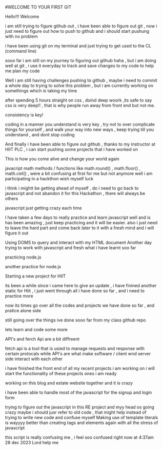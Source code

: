 #WELCOME TO YOUR FIRST GIT

Hello!!!
Welcome

i am still trying to figure github out , i have been able to figure out git , now i just need to figure out how to push to github and i should start pushung with no problem 

i have been using git on my terminal and just trying to get used to the CL (command line)

sooo far i am still on my journey to figuring out github haha , but i am doing well at git , i use it everyday to track and save changes to my code to help me plan my code

Well i am still having challenges pushing to github , maybe i need to commit a whole day to trying to solve this problem , but i am currently working on somethings which is taking my time 

after spending 5 hours straight on css , doind deep woork ,its safe to say css is very deep!! , that is why people run away from front end but not me.

consistency is key!

coding in a manner you understand is very key , try not to over complicate things for yourself , and walk your way into new ways , keep trying till you understand , and dont stop coding 

And finally i have been able to figure out github , thanks to my instructor at HIIT PLC , i can start pushing some projects that i have worked on 

This is how you come alive and change your world
again 

javacript math methods / functions like math.round() , math.floor() , math.ceil() , were a bit confusing at first for me but not anymore 
well i am participating in a hackthon wish myself luck 

i think i mightt be getting ahead of myself , do i need to go back to javascript and not abandon it for this Hackathon , there will always be others 

javascript just getting crazy each time

I have taken a few days to really practice and learn javascript well and is has been amazing , just keep practicing and it will be easier.  also i just need to leave the hard part and come back later to it with a fresh mind and i will figure it out 

Using DOMS to query and interact with my HTML document
Another day trying to work with javascript and fresh what i have learnt soo far

practicing node.js

another practice for node.js

Starting a new project for HIIT

its been a while since i came here to give an update , i have finined another static for Hiit , i just went through all i have done so far , and i need to practice more

now its times go over all the codes and projects we have done so far , and pratice alone side 

still going over the things ive done sooo far from my class github repo

lets learn and code some more 


API's and ferch Api are a bit diffreent

fetch api is a tool that is usied to manage requests and response
with certain protocals 
while API's are what make software / client wnd server side interact with each other 

i have finished the front end of all my recent projects i am working on
i will start the functionality of these projects ones i am ready

working on this blog and estate website together and it is crazy 

i have been able to handle most of the javascript for the signup and login form 

trying to figure out the javascript in this RE project and myy head os going crazy 
maybe i should jusr refer to old code , that might help instead of trying to write new code and confuse myself 
Making use of template literals is wayyyy better than creating tags and elements again with all the stress of javascript 

this script is really confusing me , i feel soo confused right now at 4:37am 28 dec 2023 Lord help me
